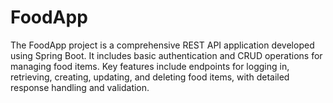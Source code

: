 # FoodApp
The FoodApp project is a comprehensive REST API application developed using Spring Boot. It includes basic authentication and CRUD operations for managing food items. Key features include endpoints for logging in, retrieving, creating, updating, and deleting food items, with detailed response handling and validation.

